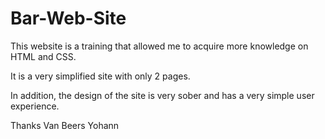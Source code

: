 # Bar-Web-Site

This website is a training that allowed me to acquire more knowledge on HTML and CSS.

It is a very simplified site with only 2 pages.

In addition, the design of the site is very sober and has a very simple user experience.

Thanks 
Van Beers Yohann
